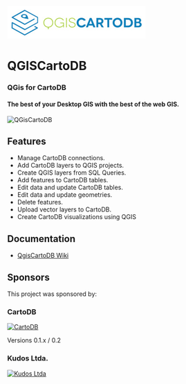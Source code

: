 ![Logo](images/logo.jpg?raw=true "QGis CartoDB")
================================================
# QGISCartoDB
### QGis for CartoDB
#### The best of your Desktop GIS with the best of the web GIS.

![QGisCartoDB](https://lh3.googleusercontent.com/aVV2C4SigQ6Tu15LCO9kSeHNDZIQe3qr1alt4NMMq6Y=w1161-h659-no "QGis CartoDB")

## Features

* Manage CartoDB connections.
* Add CartoDB layers to QGIS projects.
* Create QGIS layers from SQL Queries.
* Add features to CartoDB tables.
* Edit data and update CartoDB tables.
* Edit data and update geometries.
* Delete features.
* Upload vector layers to CartoDB.
* Create CartoDB visualizations using QGIS

## Documentation

* [QgisCartoDB Wiki](https://github.com/gkudos/qgis-cartodb/wiki)


## Sponsors

This project was sponsored by:

### CartoDB

[![CartoDB](https://cartodb-libs.global.ssl.fastly.net/cartodb.com/static/logos_full_cartodb_light.png)](https://cartodb.com/)

Versions 0.1.x / 0.2


### Kudos Ltda.

[![Kudos Ltda](https://lh3.googleusercontent.com/63fyD2eSIM58HPj_rZfyjyVryahxPinVWWdzL7OvLvg=w640-h261-no)](http://gkudos.com/)
